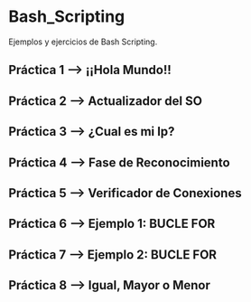 # Bash_Scripting

Ejemplos y ejercicios de Bash Scripting.

## Práctica 1 --> ¡¡Hola Mundo!!      
## Práctica 2 --> Actualizador del SO
## Práctica 3 --> ¿Cual es mi Ip?
## Práctica 4 --> Fase de Reconocimiento
## Práctica 5 --> Verificador de Conexiones
## Práctica 6 --> Ejemplo 1: BUCLE FOR
## Práctica 7 --> Ejemplo 2: BUCLE FOR
## Práctica 8 --> Igual, Mayor o Menor
